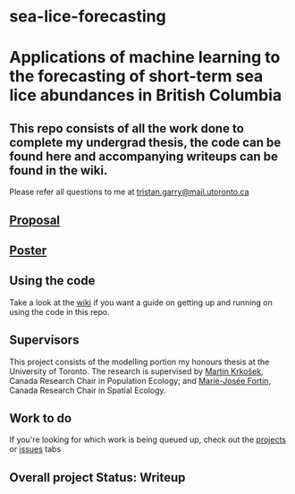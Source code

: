# sea-lice-forecasting

# Applications of machine learning to the forecasting of short-term sea lice abundances in British Columbia

## This repo consists of all the work done to complete my undergrad thesis, the code can be found here and accompanying writeups can be found in the wiki. 

Please refer all questions to me at tristan.garry@mail.utoronto.ca

## [Proposal](https://github.com/TristanGarry/sea-lice-forecasting/blob/master/supporting/TG_Proposal.pdf)

## [Poster](https://github.com/TristanGarry/sea-lice-forecasting/blob/master/supporting/Tristan_Garry_Poster_EEB498.pdf)

## Using the code

Take a look at the [wiki](https://github.com/TristanGarry/sea-lice-forecasting/wiki) if you want a guide on getting up and running on using the code in this repo. 

## Supervisors

This project consists of the modelling portion my honours thesis at the University of Toronto. The research is supervised by [Martin Krkošek](https://krkosek.eeb.utoronto.ca/), Canada Research Chair in Population Ecology; and [Marie-Josée Fortin](https://fortin.eeb.utoronto.ca/), Canada Research Chair in Spatial Ecology. 

## Work to do

If you're looking for which work is being queued up, check out the [projects](https://github.com/TristanGarry/sea-lice-forecasting/projects/1) or [issues](https://github.com/TristanGarry/sea-lice-forecasting/issues) tabs

## Overall project Status: Writeup

